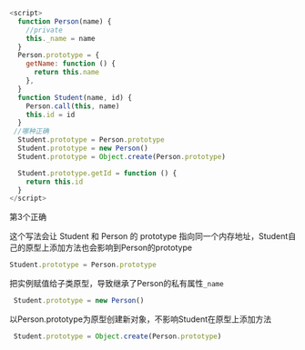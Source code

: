 ```js
<script>
  function Person(name) {
    //private
    this._name = name
  }
  Person.prototype = {
    getName: function () {
      return this.name
    },
  }
  function Student(name, id) {
    Person.call(this, name)
    this.id = id
  }
 //哪种正确
  Student.prototype = Person.prototype
  Student.prototype = new Person()
  Student.prototype = Object.create(Person.prototype)

  Student.prototype.getId = function () {
    return this.id
  }
</script>
```

第3个正确

这个写法会让 Student 和 Person 的 prototype 指向同一个内存地址，Student自己的原型上添加方法也会影响到Person的prototype

```js
Student.prototype = Person.prototype
```

把实例赋值给子类原型，导致继承了Person的私有属性`_name`

```js
 Student.prototype = new Person()
```

以Person.prototype为原型创建新对象，不影响Student在原型上添加方法

```js
 Student.prototype = Object.create(Person.prototype)
```

